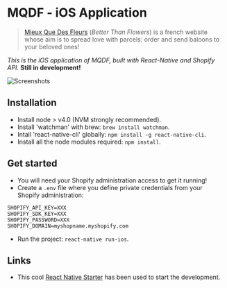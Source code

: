# MQDF - iOS Application

> [Mieux Que Des Fleurs](http://www.mieuxquedesfleurs.com/) (*Better Than Flowers*) is a french website whose aim is to spread love with parcels: order and send baloons to your beloved ones!

*This is the iOS application of MQDF, built with React-Native and Shopify API.* **Still in development!**

![Screenshots](https://cloud.githubusercontent.com/assets/5517450/15112550/4a1e31ae-1632-11e6-9b11-87af0af066ac.png "Better Than Flowers - Screenshots")

## Installation

* Install node > v4.0 (NVM strongly recommended).
* Install 'watchman' with brew: `brew install watchman`.
* Intall 'react-native-cli' globally: `npm install -g react-native-cli`.
* Install all the node modules required: `npm install`.

## Get started

* You will need your Shopify administration access to get it running!
* Create a `.env` file where you define private credentials from your Shopify administration:
```
SHOPIFY_API_KEY=XXX
SHOPIFY_SDK_KEY=XXX
SHOPIFY_PASSWORD=XXX
SHOPIFY_DOMAIN=myshopname.myshopify.com
```
* Run the project: `react-native run-ios`.

## Links
* This cool [React Native Starter](https://github.com/mcnamee/react-native-starter-app) has been used to start the development.
